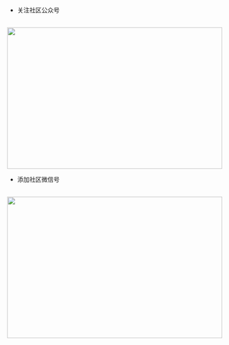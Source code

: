 
* 关注社区公众号

<br><img src="https://github.com/GithubChineseCommunity/images/blob/master/gongzhonghao.png" width=500 height=330>



* 添加社区微信号

<br><img src="https://github.com/GithubChineseCommunity/images/blob/master/weixinhao.png" width=500 height=330>
